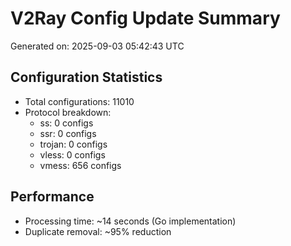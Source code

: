 # V2Ray Config Update Summary
Generated on: 2025-09-03 05:42:43 UTC

## Configuration Statistics
- Total configurations: 11010
- Protocol breakdown:
  - ss: 0 configs
  - ssr: 0 configs
  - trojan: 0 configs
  - vless: 0 configs
  - vmess: 656 configs

## Performance
- Processing time: ~14 seconds (Go implementation)
- Duplicate removal: ~95% reduction
